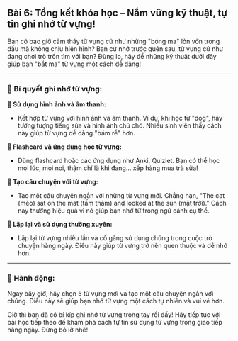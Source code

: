 ## Bài 6: Tổng kết khóa học – Nắm vững kỹ thuật, tự tin ghi nhớ từ vựng!

Bạn có bao giờ cảm thấy từ vựng cứ như những "bóng ma" lởn vởn trong đầu mà không chịu hiện hình? Bạn cứ nhớ trước quên sau, từ vựng cứ như đang chơi trò trốn tìm với bạn? Đừng lo, hãy để những kỹ thuật dưới đây giúp bạn "bắt ma" từ vựng một cách dễ dàng!

---

### 📌 Bí quyết ghi nhớ từ vựng:

**🔹 Sử dụng hình ảnh và âm thanh:**
- Kết hợp từ vựng với hình ảnh và âm thanh. Ví dụ, khi học từ "dog", hãy tưởng tượng tiếng sủa và hình ảnh chú chó. Nhiều sinh viên thấy cách này giúp từ vựng dễ dàng "bám rễ" hơn.

**🔹 Flashcard và ứng dụng học từ vựng:**
- Dùng flashcard hoặc các ứng dụng như Anki, Quizlet. Bạn có thể học mọi lúc, mọi nơi, thậm chí là khi đang... xếp hàng mua trà sữa!

**🔹 Tạo câu chuyện với từ vựng:**
- Tạo một câu chuyện ngắn với những từ vựng mới. Chẳng hạn, "The cat (mèo) sat on the mat (tấm thảm) and looked at the sun (mặt trời)." Cách này thường hiệu quả vì nó giúp bạn nhớ từ trong ngữ cảnh cụ thể.

**🔹 Lặp lại và sử dụng thường xuyên:**
- Lặp lại từ vựng nhiều lần và cố gắng sử dụng chúng trong cuộc trò chuyện hàng ngày. Điều này giúp từ vựng trở nên quen thuộc và dễ nhớ hơn.

---

### 🚀 Hành động:

Ngay bây giờ, hãy chọn 5 từ vựng mới và tạo một câu chuyện ngắn với chúng. Điều này sẽ giúp bạn nhớ từ vựng một cách tự nhiên và vui vẻ hơn.

Giờ thì bạn đã có bí kíp ghi nhớ từ vựng trong tay rồi đấy! Hãy tiếp tục với bài học tiếp theo để khám phá cách tự tin sử dụng từ vựng trong giao tiếp hàng ngày. Đừng bỏ lỡ nhé!
